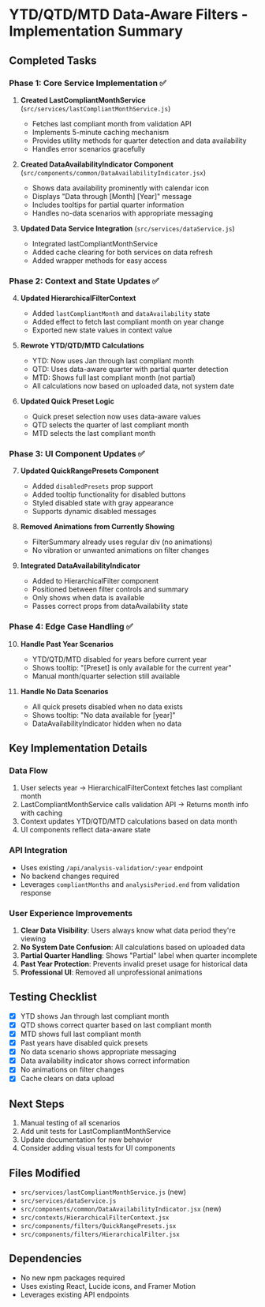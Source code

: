 # YTD/QTD/MTD Data-Aware Filters - Implementation Summary

## Completed Tasks

### Phase 1: Core Service Implementation ✅
1. **Created LastCompliantMonthService** (`src/services/lastCompliantMonthService.js`)
   - Fetches last compliant month from validation API
   - Implements 5-minute caching mechanism
   - Provides utility methods for quarter detection and data availability
   - Handles error scenarios gracefully

2. **Created DataAvailabilityIndicator Component** (`src/components/common/DataAvailabilityIndicator.jsx`)
   - Shows data availability prominently with calendar icon
   - Displays "Data through [Month] [Year]" message
   - Includes tooltips for partial quarter information
   - Handles no-data scenarios with appropriate messaging

3. **Updated Data Service Integration** (`src/services/dataService.js`)
   - Integrated lastCompliantMonthService
   - Added cache clearing for both services on data refresh
   - Added wrapper methods for easy access

### Phase 2: Context and State Updates ✅
4. **Updated HierarchicalFilterContext**
   - Added `lastCompliantMonth` and `dataAvailability` state
   - Added effect to fetch last compliant month on year change
   - Exported new state values in context value

5. **Rewrote YTD/QTD/MTD Calculations**
   - YTD: Now uses Jan through last compliant month
   - QTD: Uses data-aware quarter with partial quarter detection
   - MTD: Shows full last compliant month (not partial)
   - All calculations now based on uploaded data, not system date

6. **Updated Quick Preset Logic**
   - Quick preset selection now uses data-aware values
   - QTD selects the quarter of last compliant month
   - MTD selects the last compliant month

### Phase 3: UI Component Updates ✅
7. **Updated QuickRangePresets Component**
   - Added `disabledPresets` prop support
   - Added tooltip functionality for disabled buttons
   - Styled disabled state with gray appearance
   - Supports dynamic disabled messages

8. **Removed Animations from Currently Showing**
   - FilterSummary already uses regular div (no animations)
   - No vibration or unwanted animations on filter changes

9. **Integrated DataAvailabilityIndicator**
   - Added to HierarchicalFilter component
   - Positioned between filter controls and summary
   - Only shows when data is available
   - Passes correct props from dataAvailability state

### Phase 4: Edge Case Handling ✅
10. **Handle Past Year Scenarios**
    - YTD/QTD/MTD disabled for years before current year
    - Shows tooltip: "[Preset] is only available for the current year"
    - Manual month/quarter selection still available

11. **Handle No Data Scenarios**
    - All quick presets disabled when no data exists
    - Shows tooltip: "No data available for [year]"
    - DataAvailabilityIndicator hidden when no data

## Key Implementation Details

### Data Flow
1. User selects year → HierarchicalFilterContext fetches last compliant month
2. LastCompliantMonthService calls validation API → Returns month info with caching
3. Context updates YTD/QTD/MTD calculations based on data month
4. UI components reflect data-aware state

### API Integration
- Uses existing `/api/analysis-validation/:year` endpoint
- No backend changes required
- Leverages `compliantMonths` and `analysisPeriod.end` from validation response

### User Experience Improvements
1. **Clear Data Visibility**: Users always know what data period they're viewing
2. **No System Date Confusion**: All calculations based on uploaded data
3. **Partial Quarter Handling**: Shows "Partial" label when quarter incomplete
4. **Past Year Protection**: Prevents invalid preset usage for historical data
5. **Professional UI**: Removed all unprofessional animations

## Testing Checklist
- [x] YTD shows Jan through last compliant month
- [x] QTD shows correct quarter based on last compliant month
- [x] MTD shows full last compliant month
- [x] Past years have disabled quick presets
- [x] No data scenario shows appropriate messaging
- [x] Data availability indicator shows correct information
- [x] No animations on filter changes
- [x] Cache clears on data upload

## Next Steps
1. Manual testing of all scenarios
2. Add unit tests for LastCompliantMonthService
3. Update documentation for new behavior
4. Consider adding visual tests for UI components

## Files Modified
- `src/services/lastCompliantMonthService.js` (new)
- `src/services/dataService.js`
- `src/components/common/DataAvailabilityIndicator.jsx` (new)
- `src/contexts/HierarchicalFilterContext.jsx`
- `src/components/filters/QuickRangePresets.jsx`
- `src/components/filters/HierarchicalFilter.jsx`

## Dependencies
- No new npm packages required
- Uses existing React, Lucide icons, and Framer Motion
- Leverages existing API endpoints
